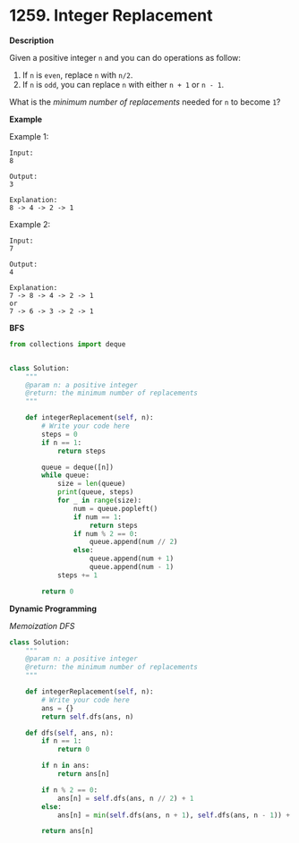 # 1259. Integer Replacement

**Description**

Given a positive integer `n` and you can do operations as follow:


1. If `n` is `even`, replace `n` with `n/2`.
2. If `n` is `odd`, you can replace `n` with either `n + 1` or `n - 1`.

What is the *minimum number of replacements* needed for `n` to become `1`?

**Example**

Example 1:

```
Input:
8

Output:
3

Explanation:
8 -> 4 -> 2 -> 1
```

Example 2:

```
Input:
7

Output:
4

Explanation:
7 -> 8 -> 4 -> 2 -> 1
or
7 -> 6 -> 3 -> 2 -> 1
```

**BFS**

```python
from collections import deque


class Solution:
    """
    @param n: a positive integer 
    @return: the minimum number of replacements
    """

    def integerReplacement(self, n):
        # Write your code here
        steps = 0
        if n == 1:
            return steps

        queue = deque([n])
        while queue:
            size = len(queue)
            print(queue, steps)
            for _ in range(size):
                num = queue.popleft()
                if num == 1:
                    return steps
                if num % 2 == 0:
                    queue.append(num // 2)
                else:
                    queue.append(num + 1)
                    queue.append(num - 1)
            steps += 1

        return 0

```


**Dynamic Programming**

*Memoization DFS*

```python
class Solution:
    """
    @param n: a positive integer 
    @return: the minimum number of replacements
    """

    def integerReplacement(self, n):
        # Write your code here
        ans = {}
        return self.dfs(ans, n)

    def dfs(self, ans, n):
        if n == 1:
            return 0

        if n in ans:
            return ans[n]

        if n % 2 == 0:
            ans[n] = self.dfs(ans, n // 2) + 1
        else:
            ans[n] = min(self.dfs(ans, n + 1), self.dfs(ans, n - 1)) + 1

        return ans[n]
```
